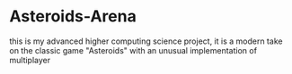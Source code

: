 # Asteroids-Arena
this is my advanced higher computing science project, it is a modern take on the classic game "Asteroids" with an unusual implementation of multiplayer
